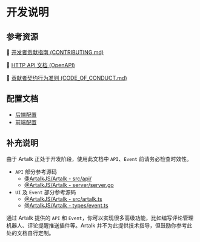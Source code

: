 # 开发说明

## 参考资源

📖 <a href="https://github.com/ArtalkJS/Artalk/blob/master/CONTRIBUTING.md" target="_blank">开发者贡献指南 (CONTRIBUTING.md)</a>

🔬 <a href="/http-api.html" target="_blank">HTTP API 文档 (OpenAPI)</a>

🔖 <a href="https://github.com/ArtalkJS/Artalk/blob/master/CODE_OF_CONDUCT.md" target="_blank">贡献者契约行为准则 (CODE_OF_CONDUCT.md)</a>


## 配置文档

- [后端配置](../guide/backend/config.md)
- [前端配置](../guide/frontend/config.md)

## 补充说明

由于 Artalk 正处于开发阶段，使用此文档中 `API`、`Event` 前请务必检查时效性。

 - `API` 部分参考源码
   * [@ArtalkJS/Artalk - src/api/](https://github.com/ArtalkJS/Artalk/tree/master/ui/packages/artalk/src/api)
   * [@ArtalkJS/Artalk - server/server.go](https://github.com/ArtalkJS/Artalk/blob/master/server/server.go)
 - `UI` 及 `Event` 部分参考源码
   * [@ArtalkJS/Artalk - src/artalk.ts](https://github.com/ArtalkJS/Artalk/blob/master/ui/packages/artalk/src/artalk.ts)
   * [@ArtalkJS/Artalk - types/event.ts](https://github.com/ArtalkJS/Artalk/blob/master/ui/packages/artalk/types/event.ts)

通过 Artalk 提供的 `API` 和 `Event`，你可以实现很多高级功能，比如编写评论管理机器人、评论提醒推送插件等。Artalk 并不为此提供技术指导，但鼓励你参考此处的文档自行定制。
